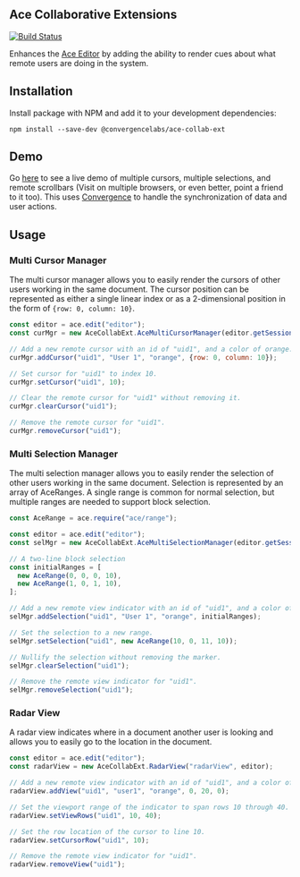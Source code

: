 ## Ace Collaborative Extensions
[![Build Status](https://travis-ci.org/convergencelabs/ace-collab-ext.svg?branch=master)](https://travis-ci.org/convergencelabs/ace-collab-ext)

Enhances the [Ace Editor](https://github.com/ajaxorg/ace) by adding the ability to render cues about what remote users are doing in the system.

## Installation

Install package with NPM and add it to your development dependencies:

```npm install --save-dev @convergencelabs/ace-collab-ext```

## Demo
Go [here](https://examples.convergence.io/ace/index.html) to see a live demo of multiple cursors, multiple selections, and remote scrollbars (Visit on multiple browsers, or even better, point a friend to it too).  This uses [Convergence](https://convergence.io) to handle the synchronization of data and user actions. 

## Usage

### Multi Cursor Manager
The multi cursor manager allows you to easily render the cursors of other users
working in the same document.  The cursor position can be represented as either
a single linear index or as a 2-dimensional position in the form of
```{row: 0, column: 10}```.

```javascript
const editor = ace.edit("editor");
const curMgr = new AceCollabExt.AceMultiCursorManager(editor.getSession());

// Add a new remote cursor with an id of "uid1", and a color of orange.
curMgr.addCursor("uid1", "User 1", "orange", {row: 0, column: 10});

// Set cursor for "uid1" to index 10.
curMgr.setCursor("uid1", 10);

// Clear the remote cursor for "uid1" without removing it.
curMgr.clearCursor("uid1");

// Remove the remote cursor for "uid1".
curMgr.removeCursor("uid1");
```

### Multi Selection Manager
The multi selection manager allows you to easily render the selection of other
users working in the same document. Selection is represented by an array of 
AceRanges.  A single range is common for normal selection, but multiple ranges 
are needed to support block selection.

```javascript
const AceRange = ace.require("ace/range");

const editor = ace.edit("editor");
const selMgr = new AceCollabExt.AceMultiSelectionManager(editor.getSession());

// A two-line block selection
const initialRanges = [
  new AceRange(0, 0, 0, 10),
  new AceRange(1, 0, 1, 10),
];

// Add a new remote view indicator with an id of "uid1", and a color of orange.
selMgr.addSelection("uid1", "User 1", "orange", initialRanges);

// Set the selection to a new range.
selMgr.setSelection("uid1", new AceRange(10, 0, 11, 10));

// Nullify the selection without removing the marker.
selMgr.clearSelection("uid1");

// Remove the remote view indicator for "uid1".
selMgr.removeSelection("uid1");
```

### Radar View
A radar view indicates where in a document another user is looking and allows
you to easily go to the location in the document.

```javascript
const editor = ace.edit("editor");
const radarView = new AceCollabExt.RadarView("radarView", editor);

// Add a new remote view indicator with an id of "uid1", and a color of orange.
radarView.addView("uid1", "user1", "orange", 0, 20, 0);

// Set the viewport range of the indicator to span rows 10 through 40.
radarView.setViewRows("uid1", 10, 40);

// Set the row location of the cursor to line 10.
radarView.setCursorRow("uid1", 10);

// Remove the remote view indicator for "uid1".
radarView.removeView("uid1");
```

